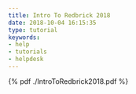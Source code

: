 ```yaml
---
title: Intro To Redbrick 2018
date: 2018-10-04 16:15:35
type: tutorial
keywords:
- help
- tutorials
- helpdesk
---
```


{% pdf ./IntroToRedbrick2018.pdf %}
